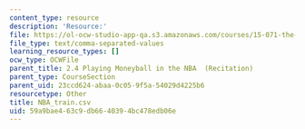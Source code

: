 ```yaml
---
content_type: resource
description: 'Resource:'
file: https://ol-ocw-studio-app-qa.s3.amazonaws.com/courses/15-071-the-analytics-edge-spring-2017/59a9bae463c9db6640394bc478edb06e_NBA_train.csv
file_type: text/comma-separated-values
learning_resource_types: []
ocw_type: OCWFile
parent_title: 2.4 Playing Moneyball in the NBA  (Recitation)
parent_type: CourseSection
parent_uid: 23ccd624-abaa-0c05-9f5a-54029d4225b6
resourcetype: Other
title: NBA_train.csv
uid: 59a9bae4-63c9-db66-4039-4bc478edb06e
---
```


